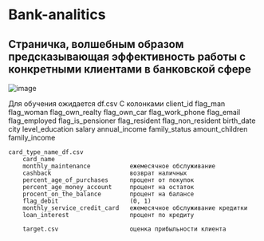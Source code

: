 # Bank-analitics
## Страничка, волшебным образом предсказывающая эффективность работы с конкретными клиентами в банковской сфере
![image](https://user-images.githubusercontent.com/54524404/173234981-f69df2aa-ac53-4a36-a2d2-5e3eaecd38cf.png)

Для обучения ожидается 
    df.csv 
    С колонками
        client_id
        flag_man
        flag_woman
        flag_own_realty
        flag_own_car
        flag_work_phone
        flag_email
        flag_employed
        flag_is_pensioner
        flag_resident
        flag_non_resident
        birth_date
        city
        level_education
        salary
        annual_income
        family_status
        amount_children
        family_income
    
    card_type_name_df.csv
        card_name
        monthly_maintenance           ежемесячное обслуживание
        cashback                      возврат наличных
        percent_age_of_purchases      процент от покупок
        percent_age_money_account     процент на остаток
        procent_on_the_balance        процент на балансе
        flag_debit                    (0, 1)
        monthly_service_credit_card   ежемесячное обслуживание кредитки
        loan_interest                 процент по кредиту
        
        target.csv                    оценка прибыльности клиента

